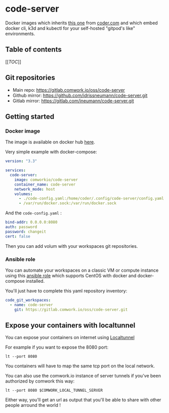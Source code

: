 # code-server

Docker images which inherits [this one](https://hub.docker.com/r/codercom/code-server) from [coder.com](https://coder.com) and which embed docker cli, k3d and kubectl for your self-hosted "gitpod's like" environments.

## Table of contents

[[_TOC_]]

## Git repositories

* Main repo: https://gitlab.comwork.io/oss/code-server
* Github mirror: https://github.com/idrissneumann/code-server.git
* Gitlab mirror: https://gitlab.com/ineumann/code-server.git

## Getting started

### Docker image

The image is available on docker hub [here](https://hub.docker.com/repository/docker/comworkio/code-server).

Very simple example with docker-compose:

```yaml
version: "3.3"

services: 
  code-server:
    image: comworkio/code-server
    container_name: code-server
    network_mode: host
    volumes:
      - ./code-config.yaml:/home/coder/.config/code-server/config.yaml:z
      - /var/run/docker.sock:/var/run/docker.sock
```

And the `code-config.yaml` :

```yaml
bind-addr: 0.0.0.0:8080
auth: password
password: changeit
cert: false
```

Then you can add volum with your workspaces git repositories.

### Ansible role

You can automate your workspaces on a classic VM or compute instance using this [ansible role](./ansible/roles/code) which supports CentOS with docker and docker-compose installed.

You'll just have to complete this yaml repository inventory:

```yaml
code_git_workspaces:
  - name: code-server
    git: https://gitlab.comwork.io/oss/code-server.git
```

## Expose your containers with localtunnel

You can expose your containers on internet using [Localtunnel](https://localtunnel.github.io/www/)

For example if you want to expose the 8080 port:

```shell
lt --port 8080
```

You containers will have to map the same tcp port on the local network.

You can also use the comwork.io instance of server tunnels if you've been authorized by comwork this way:

```shell
lt --port 8080 $COMWORK_LOCAL_TUNNEL_SERVER
```

Either way, you'll get an url as output that you'll be able to share with other people arround the world !
